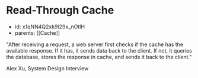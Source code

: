 # Read-Through Cache
* id: x1qNN4Q2xk9I29x_nOtlH
* parents: [[Cache]]

"After receiving a request, a web server first checks if the cache has the available response. If it has, it sends data back to the client. If not, it queries the database, stores the response in cache, and sends it back to the client."

Alex Xu, System Design Interview